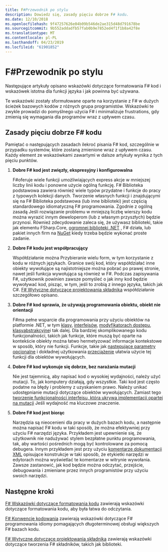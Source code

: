 ```yaml
---
title: F#Przewodnik po stylu
description: Dowiedz się, zasady pięciu dobrze F# kodu.
ms.date: 12/10/2018
ms.openlocfilehash: 9f47257626e04b09b546de2ae315d48d791678be
ms.sourcegitcommit: 9b552addadfb57fab0b9e7852ed4f1f1b8a42f8e
ms.translationtype: MT
ms.contentlocale: pl-PL
ms.lasthandoff: 04/23/2019
ms.locfileid: "61901852"
---
```

# <a name="f-style-guide"></a>F#Przewodnik po stylu

Następujące artykuły opisano wskazówki dotyczące formatowania F# kod i wskazówek istotna dla funkcji języka i jak powinna być używana.

Te wskazówki zostały sformułowane oparte na korzystanie z F# w dużych ścieżek bazowych kodów z różnych grupa programistów. Wskazówki te zwykle prowadzi do pomyślnego użycia F# i minimalizuje frustrations, gdy zmienią się wymagania dla programów wraz z upływem czasu.

## <a name="five-principles-of-good-f-code"></a>Zasady pięciu dobrze F# kodu

Pamiętać o następujących zasadach ilekroć pisania F# kod, szczególnie w przypadku systemów, które zostaną zmienione wraz z upływem czasu. Każdy element ze wskazówkami zawartymi w dalsze artykuły wynika z tych pięciu punktów.

1. **Dobre F# kod jest zwięzły, ekspresyjny i konfigurowalna**

    F#oferuje wiele funkcji umożliwiających express akcje w mniejszej liczby linii kodu i ponowne użycie ogólną funkcję. F# Biblioteka podstawowa zawiera również wiele typów przydatne i funkcje do pracy z typowych kolekcji danych. Tworzenie własnych funkcji i znajdującymi się na F# Biblioteka podstawowa (lub inne biblioteki) jest częścią standardowego idiomatyczną F# programowania. Zgodnie z ogólną zasadą Jeśli rozwiązanie problemu w mniejszą liczbę wierszy kodu można wyrazić innym deweloperom (lub z własnym przyszłych) będzie przynosi. Również zdecydowanie zaleca się, że używasz biblioteki, takie jak elementu FSharp.Core, [ogromnej biblioteki .NET](../../../api/index.md) , F# działa, lub pakiet innych firm na [NuGet](https://www.nuget.org/) kiedy trzeba będzie wykonać proste zadanie.

2. **Dobre F# kodu jest współpracujący**

    Współdziałanie można Przybieranie wielu form, w tym korzystanie z kodu w różnych językach. Granice swój kod, który współdziałać inne obiekty wywołujące są najistotniejsze można pobrać po prawej stronie, nawet jeśli funkcja wywołująca są również w F#. Podczas zapisywania F#, użytkownik powinien zawsze pomyśleć o jak inny kod będzie wywoływać kod, pisząc, w tym, jeśli to zrobią z innego języka, takich jak C#. [ F# Wytyczne dotyczące projektowania składnika](component-design-guidelines.md) współdziałanie szczegółowo opisano.

3. **Dobre F# kod sprawia, że używają programowania obiektu, obiekt nie orientacji**

    F#ma pełne wsparcie dla programowania przy użyciu obiektów na platformie .NET, w tym [klasy](../language-reference/classes.md), [interfejsów](../language-reference/interfaces.md), [modyfikatorach dostępu](../language-reference/access-control.md), [klasyabstrakcyjne](../language-reference/abstract-classes.md)i tak dalej. Dla bardziej skomplikowanego kodu funkcjonalności, takich jak funkcje, które muszą być oparte na kontekście obiekty można łatwo hermetyzować informacje kontekstowe w sposób, który nie funkcji. Funkcje, takie jak [następujące parametry opcjonalne](../language-reference/members/methods.md#optional-arguments) i dokładnej użytkowania [przeciążenie](../language-reference/members/methods.md#overloaded-methods) ułatwia użycie tej funkcji dla obiektów wywołujących.

4. **Dobre F# kod wykonuje się dobrze, bez narażania mutacji**

    Nie jest tajemnicą, aby napisać kod o wysokiej wydajności, należy użyć mutacji. To, jak komputery działają, gdy wszystkie. Taki kod jest często podatne na błędy i problemy z uzyskaniem prawo. Należy unikać udostępnianie mutacji dotyczące obiektów wywołujących. Zamiast tego [tworzenie funkcjonalności interfejsu, która ukrywa implementacji opartej na mutacji](conventions.md#performance) Jeśli wydajność ma kluczowe znaczenie.

5. **Dobre F# kod jest biorąc**

    Narzędzia są nieocenieni dla pracy w dużych bazach kodu, a następnie można napisać F# kodu w taki sposób, że można efektywniej przy użyciu F# narzędzi języka. Przykładem jest upewnienie się, że użytkownik nie nadużywać stylem bezpłatne punktu programowania, tak, aby wartości pośrednich mogą być kontrolowane za pomocą debugera. Innym przykładem jest przy użyciu [komentarze dokumentacji XML](../language-reference/xml-documentation.md) opisujące konstrukcje w taki sposób, że etykietki narzędzi w edytorach można wyświetlać te komentarze w witrynie wywołania. Zawsze zastanowić, jak kod będzie można odczytać, przejście, debugowania i zmieniane przez innych programistów przy użyciu swoich narzędzi.

## <a name="next-steps"></a>Następne kroki

[ F# Wskazówki dotyczące formatowania kodu](formatting.md) zawierają wskazówki dotyczące formatowania kodu, aby była łatwa do odczytania.

[ F# Konwencje kodowania](conventions.md) zawierają wskazówki dotyczące F# programowania idiomy pomagających długoterminowej obsługi większych F# bazach kodu.

[ F# Wytyczne dotyczące projektowania składnika](component-design-guidelines.md) zawierają wskazówki dotyczące tworzenia F# składników, takich jak biblioteki.
